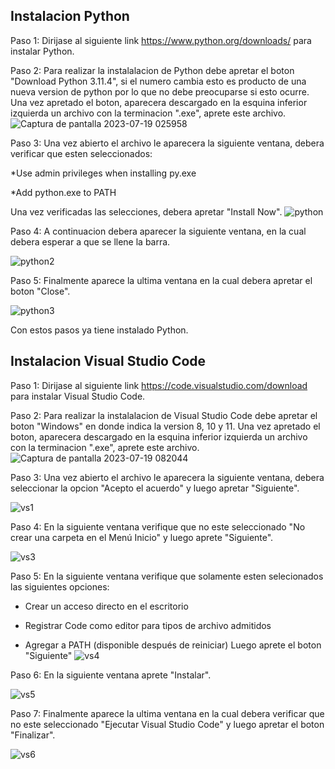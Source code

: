 ## Instalacion Python

Paso 1: Dirijase al siguiente link https://www.python.org/downloads/ para instalar Python. 

Paso 2: Para realizar la instalalacion de Python debe apretar el boton "Download Python 3.11.4", si el numero cambia esto es producto de una nueva version de python por lo que no debe preocuparse si esto ocurre. Una vez apretado el boton, aparecera descargado en la esquina inferior izquierda un archivo con la terminacion ".exe", aprete este archivo.
![Captura de pantalla 2023-07-19 025958](https://github.com/OmarAEM/Scian_Drplets_Omar_Final/assets/115668053/78e4909e-1bb8-40d9-b89b-f6fd47512238)


Paso 3: Una vez abierto el archivo le aparecera la siguiente ventana, debera verificar que esten seleccionados:

*Use admin privileges when installing py.exe

*Add python.exe to PATH

Una vez verificadas las selecciones, debera apretar "Install Now".
![python](https://github.com/OmarAEM/Scian_Drplets_Omar_Final/assets/115668053/a9d341f3-018c-4af8-bd10-a0c723dc0996)


Paso 4: A continuacion debera aparecer la siguiente ventana, en la cual debera esperar a que se llene la barra.

![python2](https://github.com/OmarAEM/Scian_Drplets_Omar_Final/assets/115668053/e63d58ce-ccba-4b10-91c0-9ea57c890b30)


Paso 5: Finalmente aparece la ultima ventana en la cual debera apretar el boton "Close".

![python3](https://github.com/OmarAEM/Scian_Drplets_Omar_Final/assets/115668053/b2937702-868f-4bfa-b541-b1a5446d19e1)


Con estos pasos ya tiene instalado Python.

## Instalacion Visual Studio Code

Paso 1: Dirijase al siguiente link https://code.visualstudio.com/download para instalar Visual Studio Code.

Paso 2: Para realizar la instalalacion de Visual Studio Code debe apretar el boton "Windows" en donde indica la version 8, 10 y 11. Una vez apretado el boton, aparecera descargado en la esquina inferior izquierda un archivo con la terminacion ".exe", aprete este archivo.
![Captura de pantalla 2023-07-19 082044](https://github.com/OmarAEM/Scian_Drplets_Omar_Final/assets/115668053/9ed1f233-a74b-42ed-b8bd-5eaed2aa59f8)

Paso 3: Una vez abierto el archivo le aparecera la siguiente ventana, debera seleccionar la opcion "Acepto el acuerdo" y luego apretar "Siguiente".

![vs1](https://github.com/OmarAEM/Scian_Drplets_Omar_Final/assets/115668053/bdd78bb4-76c3-409a-8e7c-17f51a0bd023)


Paso 4: En la siguiente ventana verifique que no este seleccionado "No crear una carpeta en el Menú Inicio" y luego aprete "Siguiente".

![vs3](https://github.com/OmarAEM/Scian_Drplets_Omar_Final/assets/115668053/c7a8e177-e6de-4f82-afc5-79dcdfdae6e7)


Paso 5: En la siguiente ventana verifique que solamente esten selecionados las siguientes opciones:

* Crear un acceso directo en el escritorio

* Registrar Code como editor para tipos de archivo admitidos

* Agregar a PATH (disponible después de reiniciar)
Luego aprete el boton "Siguiente"
![vs4](https://github.com/OmarAEM/Scian_Drplets_Omar_Final/assets/115668053/6f4b9769-201c-4380-982e-686a92fe176a)


Paso 6: En la siguiente ventana aprete "Instalar".

![vs5](https://github.com/OmarAEM/Scian_Drplets_Omar_Final/assets/115668053/94cd620a-0043-4039-a503-cb889247315c)


Paso 7: Finalmente aparece la ultima ventana en la cual debera verificar que no este seleccionado "Ejecutar Visual Studio Code" y luego apretar el boton "Finalizar".

![vs6](https://github.com/OmarAEM/Scian_Drplets_Omar_Final/assets/115668053/a89e00c2-3520-4abf-b3c3-2b5d50a6294b)


